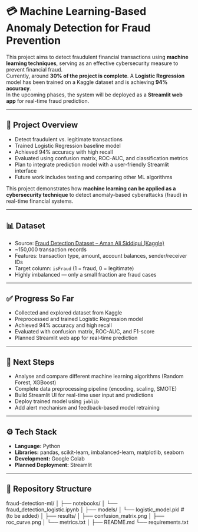 # 💳 Machine Learning-Based Anomaly Detection for Fraud Prevention

This project aims to detect fraudulent financial transactions using **machine learning techniques**, serving as an effective cybersecurity measure to prevent financial fraud.  
Currently, around **30% of the project is complete**. A **Logistic Regression** model has been trained on a Kaggle dataset and is achieving **94% accuracy**.  
In the upcoming phases, the system will be deployed as a **Streamlit web app** for real-time fraud prediction.

---

## 📌 Project Overview

- Detect fraudulent vs. legitimate transactions
- Trained Logistic Regression baseline model
- Achieved 94% accuracy with high recall
- Evaluated using confusion matrix, ROC-AUC, and classification metrics
- Plan to integrate prediction model with a user-friendly Streamlit interface
- Future work includes testing and comparing other ML algorithms

This project demonstrates how **machine learning can be applied as a cybersecurity technique** to detect anomaly-based cyberattacks (fraud) in real-time financial systems.

---

## 📊 Dataset

- Source: [Fraud Detection Dataset – Aman Ali Siddiqui (Kaggle)](https://www.kaggle.com/datasets/amanalisiddiqui/fraud-detection-dataset)
- ~150,000 transaction records
- Features: transaction type, amount, account balances, sender/receiver IDs
- Target column: `isFraud` (1 = fraud, 0 = legitimate)
- Highly imbalanced — only a small fraction are fraud cases

---

## ✅ Progress So Far

- Collected and explored dataset from Kaggle  
- Preprocessed and trained Logistic Regression model  
- Achieved 94% accuracy and high recall  
- Evaluated with confusion matrix, ROC-AUC, and F1-score  
- Planned Streamlit web app for real-time prediction

---

## 🚀 Next Steps

- Analyse and compare different machine learning algorithms (Random Forest, XGBoost)
- Complete data preprocessing pipeline (encoding, scaling, SMOTE)
- Build Streamlit UI for real-time user input and predictions
- Deploy trained model using `joblib`
- Add alert mechanism and feedback-based model retraining

---

## ⚙️ Tech Stack

- **Language:** Python  
- **Libraries:** pandas, scikit-learn, imbalanced-learn, matplotlib, seaborn  
- **Development:** Google Colab  
- **Planned Deployment:** Streamlit

---

## 📁 Repository Structure

fraud-detection-ml/
│
├── notebooks/
│ └── fraud_detection_logistic.ipynb
│
├── models/
│ └── logistic_model.pkl # (to be added)
│
├── results/
│ ├── confusion_matrix.png
│ ├── roc_curve.png
│ └── metrics.txt
│
├── README.md
└── requirements.txt
